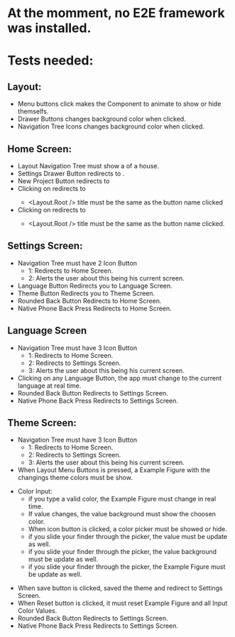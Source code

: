 # At the momment, no E2E framework was installed.



# Tests needed:

## Layout:
- Menu buttons click makes the <Drawer /> Component to animate to show or hide themselfs.
- Drawer Buttons changes background color when clicked.
- Navigation Tree Icons changes background color when clicked.

## Home Screen:
- Layout Navigation Tree must show a <IconButton /> of a house.
- Settings Drawer Button redirects to <SettingsScreen />.
- New Project Button redirects to <ProjectCreationScreen /> 
- Clicking on <LastProjectButton /> redirects to <ProjectScreen />
  - <Layout.Root /> title must be the same as the button name clicked
- Clicking on <ProjectButton /> redirects to <ProjectScreen />
  - <Layout.Root /> title must be the same as the button name clicked.

## Settings Screen:
- Navigation Tree must have 2 Icon Button
  - 1: Redirects to Home Screen.
  - 2: Alerts the user about this being his current screen.
- Language Button Redirects you to Language Screen.
- Theme Button Redirects you to Theme Screen.
- Rounded Back Button Redirects to Home Screen.
- Native Phone Back Press Redirects to Home Screen.

## Language Screen
- Navigation Tree must have 3 Icon Button
  - 1: Redirects to Home Screen.
  - 2: Redirects to Settings Screen.
  - 3: Alerts the user about this being his current screen.
- Clicking on any Language Button, the app must change to the current language at real time.
- Rounded Back Button Redirects to Settings Screen.
- Native Phone Back Press Redirects to Settings Screen.

## Theme Screen:
- Navigation Tree must have 3 Icon Button
  - 1: Redirects to Home Screen.
  - 2: Redirects to Settings Screen.
  - 3: Alerts the user about this being his current screen.
- When Layout Menu Buttons is pressed, a Example Figure with the changings theme colors must be show.
+ Color Input:
  - if you type a valid color, the Example Figure must change in real time.
  - If value changes, the value background must show the choosen color.
  - When icon button is clicked, a color picker must be showed or hide.
  - if you slide your finder through the picker, the value must be update as well. 
  - if you slide your finder through the picker, the value background must be update as well.
  - if you slide your finder through the picker, the Example Figure must be update as well.
- When save button is clicked, saved the theme and redirect to Settings Screen.
- When Reset button is clicked, it must reset Example Figure and all Input Color Values.
- Rounded Back Button Redirects to Settings Screen.
- Native Phone Back Press Redirects to Settings Screen.
